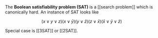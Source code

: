 The **Boolean satisfiability problem (SAT)** is a [[search problem]] which is canonically hard. An instance of SAT looks like

$$
(x \lor y \lor z) (x \lor \bar{y}) (y \lor \bar{z}) (z \lor \bar{x})(\bar{x} \lor \bar{y} \lor \bar{z})
$$



Special case is [[3SAT]] or [[2SAT]].